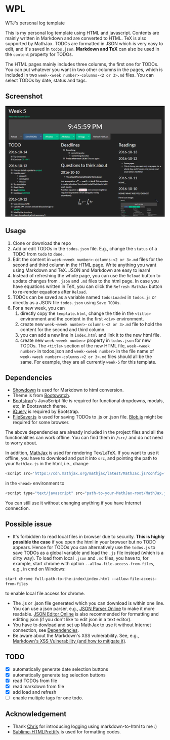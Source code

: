 # WPL
WTJ's personal log template

This is my personal log template using HTML and javascript. Contents are mainly written in Markdown and are converted to HTML. TeX is also supported by MathJax. TODOs are formatted in JSON which is very easy to edit, and it's saved in `todos.json`. **Markdown and TeX** can also be used in the `content` property for TODOs.

The HTML pages mainly includes three columns, the first one for TODOs. You can put whatever you want in two other columns in the pages, which is included in two `week-<week number>-columns-<2 or 3>.md` files. You can select TODOs by date, status and tags.

## Screenshot
![example](https://raw.githubusercontent.com/jwt625/WPL/master/fig/example.png)

## Usage

1. Clone or download the repo
2. Add or edit TODOs in the `todos.json` file. E.g., change the `status` of a TODO from `todo` to `done`.
2. Edit the content in `week-<week number>-columns-<2 or 3>.md` files for the second and third column in the HTML page. Write anything you want using Markdown and TeX. JSON and Markdown are easy to learn!
3. Instead of refreshing the whole page, you can use the `Reload` button to update changes from `.json` and `.md` files to the html page. In case you have equations written in TeX, you can click the `Refresh MathJax` button to re-render equations after `Reload`.
4. TODOs can be saved as a variable named `todosLoaded` in `todos.js` or directly as a JSON file `todos.json` using `Save TODOs`.
5. For a new week, you can
	1. directly copy the `template.html`, change the title in the `<title>` environment and the content in the first `<div>` environment.
	2. create new `week-<week number>-columns-<2 or 3>.md` file to hold the content for the second and third column.
	3. you can add a new line in `index.html` and link it to the new html file.
	4. create new `week-<week number>` property in `todos.json` for new TODOs. The `<title>` section of the new HTML file, `week-<week number>` in todos.json and `week-<week number>` in the file name of `week-<week number>-columns-<2 or 3>.md` files should all be the same. For example, they are all currently `week-5` for this template.


## Dependencies

- [Showdown](https://github.com/showdownjs/showdown) is used for Markdown to html conversion.
- Theme is from [Bootswatch](http://bootswatch.com).
- [Bootstrap](http://getbootstrap.com/)'s JavaScript file is required for functional dropdowns, modals, etc, in Bootswatch theme.
- [jQuery](https://jquery.com/) is required by Bootstrap.
- [FileSaver.js](https://github.com/eligrey/FileSaver.js) is used for saving TODOs to .js or .json file. [Blob.js](https://github.com/eligrey/Blob.js) might be required for some browser.

The above dependencies are already included in the project files and all the functionalities can work offline. You can find them in `/src/` and do not need to worry about.

In addition, [MathJax](http://www.mathjax.org/) is used for rendering Tex/LaTeX. If you want to use it offline, you have to download and put it into `src`, and pointing the path to your `MathJax.js` in the html, i.e., change 
```js
<script src='https://cdn.mathjax.org/mathjax/latest/MathJax.js?config=TeX-AMS-MML_HTMLorMML'></script>
```
in the `<head>` environment to 
```js
<script type="text/javascript" src="path-to-your-MathJax-root/MathJax.js"></script>
```
You can still use it without changing anything if you have Internet connection.

## Possible issue

- It's forbidden to read local files in browser due to security. **This is highly possible the case** if you open the html in your browser but no TODO appears. Hence for TODOs you can alternatively use the `todos.js` to save TODOs as a global variable and load the `.js` file instead (which is a dirty way). To load from local `.json` and `.md` files, you have to, for example, start chrome with option `--allow-file-access-from-files`, e.g., in cmd on Windows:
```
start chrome full-path-to-the-index\index.html --allow-file-access-from-files
```
to enable local file access for chrome.
- The .js or .json file generated which you can download is within one line. You can use a json parser, e.g., [JSON Parser Online](http://json.parser.online.fr/) to make it more readable. [JSON Editor Online](http://www.jsoneditoronline.org/) is also recommended for formatting and editting json (if you don't like to edit json in a text editor).
- You have to dowload and set up MathJax to use it without Internet connection, see [Dependencies](#dependencies).
- Be aware about the Markdown's XSS vulnerability. See, e.g., [Markdown's XSS Vulnerability (and how to mitigate it)](https://github.com/showdownjs/showdown/wiki/Markdown's-XSS-Vulnerability-(and-how-to-mitigate-it)).


## TODO
- [x] automatically generate date selection buttons
- [x] automatically generate tag selection buttons
- [x] read TODOs from file
- [x] read markdown from file
- [x] add load and refresh
- [ ] enable multiple tags for one todo.

## Acknowledgement
- Thank [Chris](https://github.com/CSarabalis) for introducing logging using markdown-to-html to me :)
- [Sublime-HTMLPrettify](https://github.com/victorporof/Sublime-HTMLPrettify) is used for formatting codes.

